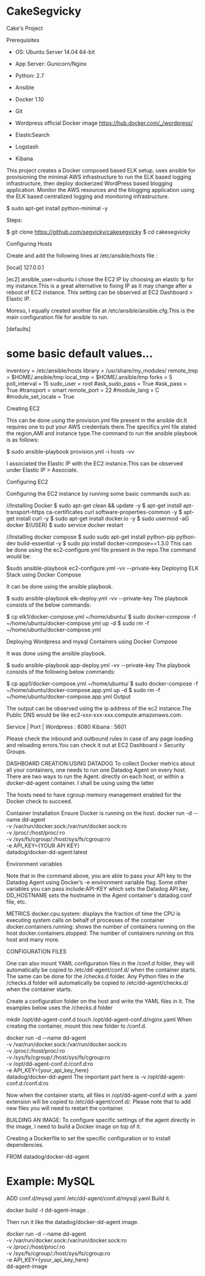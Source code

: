 # CakeSegvicky

Cake's Project

Prerequisites
 - OS: Ubuntu Server 14.04 64-bit

- App Server: Gunicorn/Nginx

- Python: 2.7						

- Ansible

- Docker 1.10
- Git
- Wordpress official Docker image https://hub.docker.com/_/wordpress/ 

- ElasticSearch

- Logstash

- Kibana						

This project creates a Docker composed based ELK setup, uses ansible for provisioning the minimal AWS infrastructure to run the ELK based logging infrastructure, then deploy dockerized WordPress based blogging application. 
Monitor the AWS resources and the blogging application using the ELK based centralized logging and monitoring infrastructure.

$ sudo apt-get install python-minimal -y

Steps:

$ git clone https://github.com/segvicky/cakesegvicky $ cd cakesegvicky

Configuring Hosts

Create and add the following lines at /etc/ansible/hosts file :

[local]
127.0.0.1

[ec2]
<EC2-IP> ansible_user=ubuntu
I chose the EC2 IP by choosing an elastic Ip for my instance.This is a great alternative to fixing IP as it may change after a reboot of EC2 instance. This setting can be observed at EC2 Dashboard > Elastic IP.

Moreso, I equally created another file at /etc/ansible/ansible.cfg.This is the main configuration file for ansible to run.

[defaults]

# some basic default values...

inventory      = /etc/ansible/hosts
library        = /usr/share/my_modules/
remote_tmp     = $HOME/.ansible/tmp
local_tmp      = $HOME/.ansible/tmp
forks          = 5
poll_interval  = 15
sudo_user      = root
#ask_sudo_pass = True
#ask_pass      = True
#transport      = smart
remote_port    = 22
#module_lang    = C
#module_set_locale = True

Creating EC2

This can be done using the provision.yml file present in the ansible dir.It requires one to put your AWS credentials there.The specifics.yml file stated the region,AMI and instance type.The command to run the ansible playbook is as follows:

$ sudo ansible-playbook provision.yml -i hosts -vv

I associated the Elastic IP with the EC2 instance.This can be observed under Elastic IP > Associate.

Configuring EC2

Configuring the EC2 instance by running some basic commands such as:

//Installing Docker
$ sudo apt-get clean && update -y
$ apt-get install apt-transport-https ca-certificates curl software-properties-common -y
$ apt-get install curl -y
$ sudo apt-get install docker.io -y
$ sudo usermod -aG docker ${USER}
$ sudo service docker restart

//Installing docker compose
$ sudo sudo apt-get install python-pip python-dev build-essential -y
$ sudo pip install docker-compose==1.3.0
This can be done using the ec2-configure.yml file present in the repo.The command would be:

$sudo ansible-playbook ec2-configure.yml -vv --private-key  <path-to-keypair>
Deploying ELK Stack using Docker Compose

It can be done using the ansible playbook.

$ sudo ansible-playbook elk-deploy.yml -vv --private-key <keypair>
The playbook consists of the below commands:

$ cp elk1/docker-compose.yml ~/home/ubuntu/
$ sudo docker-compose -f ~/home/ubuntu/docker-compose.yml up -d
$ sudo rm -f ~/home/ubuntu/docker-compose.yml 

Deploying Wordpress and mysql Containers using Docker Compose

It was done using the ansible playbook.

$ sudo ansible-playbook app-deploy.yml -vv --private-key <keypair>
The playbook consists of the following below commands:

$ cp app1/docker-compose.yml ~/home/ubuntu/
$ sudo docker-compose -f ~/home/ubuntu/docker-compose.app.yml up -d
$ sudo rm -f ~/home/ubuntu/docker-compose.app.yml 
Output

The output can be observed using the ip address of the ec2 instance.The Public DNS would be like ec2-xxx-xxx-xxx.compute.amazonaws.com.

Service | Port | Wordpress : 8080 Kibana : 5601

Please check the inbound and outbound rules in case of any page loading and reloading errors.You can check it out at EC2 Dashboard > Security Groups.

DASHBOARD CREATION:USING DATADOG 
To collect Docker metrics about all your containers, one needs to run one Datadog Agent on every host. There are two ways to run the Agent: directly on each host, or within a docker-dd-agent container. I shall be using using the latter

The hosts need to have cgroup memory management enabled for the Docker check to succeed.

Container Installation
Ensure Docker is running on the host.
docker run -d --name dd-agent \
  -v /var/run/docker.sock:/var/run/docker.sock:ro \
  -v /proc/:/host/proc/:ro \
  -v /sys/fs/cgroup/:/host/sys/fs/cgroup:ro \
  -e API_KEY={YOUR API KEY} \
  datadog/docker-dd-agent:latest
  
  Environment variables

Note that in the command above, you are able to pass your API key to the Datadog Agent using Docker’s -e environment variable flag. Some other variables you can pass include:API-KEY which sets the Datadog API key, DD_HOSTNAME sets the hostname in the Agent container's datadog.conf file, etc.
  
  METRICS
  docker.cpu.system: displays the fraction of time the CPU is executing system calls on behalf of processes of the container
docker.containers.running: shows the number of containers running on the host
docker.containers.stopped: The number of containers running on this host  and many more.
  
  CONFIGURATION FILES

One can also mount YAML configuration files in the /conf.d folder, they will automatically be copied to /etc/dd-agent/conf.d/ when the container starts. The same can be done for the /checks.d folder. Any Python files in the /checks.d folder will automatically be copied to /etc/dd-agent/checks.d/ when the container starts.

Create a configuration folder on the host and write the YAML files in it. The examples below uses the /checks.d folder

mkdir /opt/dd-agent-conf.d
touch /opt/dd-agent-conf.d/nginx.yaml
When creating the container, mount this new folder to /conf.d.

docker run -d --name dd-agent \
  -v /var/run/docker.sock:/var/run/docker.sock:ro \
  -v /proc/:/host/proc/:ro \
  -v /sys/fs/cgroup/:/host/sys/fs/cgroup:ro \
  -v /opt/dd-agent-conf.d:/conf.d:ro \
  -e API_KEY={your_api_key_here} \
  datadog/docker-dd-agent
The important part here is -v /opt/dd-agent-conf.d:/conf.d:ro

Now when the container starts, all files in /opt/dd-agent-conf.d with a .yaml extension will be copied to /etc/dd-agent/conf.d/. Please note that to add new files you will need to restart the container.

  BUILDING AN IMAGE:
To configure specific settings of the agent directly in the image, I need to build a Docker image on top of it.

Creating a Dockerfile to set the specific configuration or to install dependencies.

FROM datadog/docker-dd-agent
# Example: MySQL
ADD conf.d/mysql.yaml /etc/dd-agent/conf.d/mysql.yaml
Build it.

docker build -t dd-agent-image .

Then run it like the datadog/docker-dd-agent image.

docker run -d --name dd-agent \
  -v /var/run/docker.sock:/var/run/docker.sock:ro \
  -v /proc/:/host/proc/:ro \
  -v /sys/fs/cgroup/:/host/sys/fs/cgroup:ro \
  -e API_KEY={your_api_key_here} \
  dd-agent-image

  